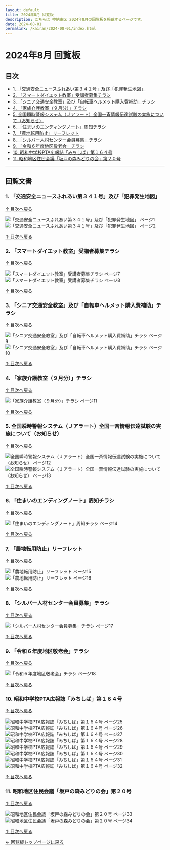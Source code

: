 ```yaml
---
layout: default
title: 2024年8月 回覧板
description: こちらは 神納東区 2024年8月の回覧板を掲載するページです。
date: 2024-08-01
permalink: /kairan/2024-08-01/index.html
---
```


  <main>
    <h1>2024年8月 回覧板</h1>
    <a id="top"></a>
    <h2>目次</h2>
     <ul>
      <li><a href="#item1">1. 「交通安全ニュースふれあい第３４１号」及び「犯罪発生地図」</a></li>      <li><a href="#item2">2. 「スマートダイエット教室」受講者募集チラシ</a></li>      <li><a href="#item3">3. 「シニア交通安全教室」及び「自転車ヘルメット購入費補助」チラシ</a></li>      <li><a href="#item4">4. 「家族介護教室（９月分）」チラシ</a></li>      <li><a href="#item5">5. 全国瞬時警報システム（Ｊアラート）全国一斉情報伝達試験の実施について（お知らせ）</a></li>      <li><a href="#item6">6. 「住まいのエンディングノート」周知チラシ</a></li>      <li><a href="#item7">7. 「農地転用防止」リーフレット</a></li>      <li><a href="#item8">8. 「シルバー人材センター会員募集」チラシ</a></li>      <li><a href="#item9">9. 「令和６年度地区敬老会」チラシ</a></li>      <li><a href="#item10">10. 昭和中学校PTA広報誌「みちしば」第１６４号</a></li>      <li><a href="#item11">11. 昭和地区住民会議「坂戸の森みどりの会」第２０号</a></li>
     </ul>
    <hr>
<h2>回覧文書</h2>
<h3 id="item1">1. 「交通安全ニュースふれあい第３４１号」及び「犯罪発生地図」</h3>
<p class="back-to-top"><a href="#top">↑ 目次へ戻る</a></p>
<div class="thumbnail-container">
  <div class="thumbnail">
    <img src="{{ '/kairan/2024-08-01/images/202408_40670_page_001-small.jpg' | relative_url }}" alt="「交通安全ニュースふれあい第３４１号」及び「犯罪発生地図」 ページ1" data-medium-src="{{ '/kairan/2024-08-01/images/202408_40670_page_001-medium.jpg' | relative_url }}" data-large-src="{{ '/kairan/2024-08-01/images/202408_40670_page_001-large.jpg' | relative_url }}">
  </div>
  <div class="thumbnail">
    <img src="{{ '/kairan/2024-08-01/images/202408_40670_page_002-small.jpg' | relative_url }}" alt="「交通安全ニュースふれあい第３４１号」及び「犯罪発生地図」 ページ2" data-medium-src="{{ '/kairan/2024-08-01/images/202408_40670_page_002-medium.jpg' | relative_url }}" data-large-src="{{ '/kairan/2024-08-01/images/202408_40670_page_002-large.jpg' | relative_url }}">
  </div>
</div>
<p class="back-to-top"><a href="#top">↑ 目次へ戻る</a></p>

<h3 id="item2">2. 「スマートダイエット教室」受講者募集チラシ</h3>
<p class="back-to-top"><a href="#top">↑ 目次へ戻る</a></p>
<div class="thumbnail-container">
  <div class="thumbnail">
    <img src="{{ '/kairan/2024-08-01/images/202408_40670_page_007-small.jpg' | relative_url }}" alt="「スマートダイエット教室」受講者募集チラシ ページ7" data-medium-src="{{ '/kairan/2024-08-01/images/202408_40670_page_007-medium.jpg' | relative_url }}" data-large-src="{{ '/kairan/2024-08-01/images/202408_40670_page_007-large.jpg' | relative_url }}">
  </div>
  <div class="thumbnail">
    <img src="{{ '/kairan/2024-08-01/images/202408_40670_page_008-small.jpg' | relative_url }}" alt="「スマートダイエット教室」受講者募集チラシ ページ8" data-medium-src="{{ '/kairan/2024-08-01/images/202408_40670_page_008-medium.jpg' | relative_url }}" data-large-src="{{ '/kairan/2024-08-01/images/202408_40670_page_008-large.jpg' | relative_url }}">
  </div>
</div>
<p class="back-to-top"><a href="#top">↑ 目次へ戻る</a></p>

<h3 id="item3">3. 「シニア交通安全教室」及び「自転車ヘルメット購入費補助」チラシ</h3>
<p class="back-to-top"><a href="#top">↑ 目次へ戻る</a></p>
<div class="thumbnail-container">
  <div class="thumbnail">
    <img src="{{ '/kairan/2024-08-01/images/202408_40670_page_009-small.jpg' | relative_url }}" alt="「シニア交通安全教室」及び「自転車ヘルメット購入費補助」チラシ ページ9" data-medium-src="{{ '/kairan/2024-08-01/images/202408_40670_page_009-medium.jpg' | relative_url }}" data-large-src="{{ '/kairan/2024-08-01/images/202408_40670_page_009-large.jpg' | relative_url }}">
  </div>
  <div class="thumbnail">
    <img src="{{ '/kairan/2024-08-01/images/202408_40670_page_010-small.jpg' | relative_url }}" alt="「シニア交通安全教室」及び「自転車ヘルメット購入費補助」チラシ ページ10" data-medium-src="{{ '/kairan/2024-08-01/images/202408_40670_page_010-medium.jpg' | relative_url }}" data-large-src="{{ '/kairan/2024-08-01/images/202408_40670_page_010-large.jpg' | relative_url }}">
  </div>
</div>
<p class="back-to-top"><a href="#top">↑ 目次へ戻る</a></p>

<h3 id="item4">4. 「家族介護教室（９月分）」チラシ</h3>
<p class="back-to-top"><a href="#top">↑ 目次へ戻る</a></p>
<div class="thumbnail-container">
  <div class="thumbnail">
    <img src="{{ '/kairan/2024-08-01/images/202408_40670_page_011-small.jpg' | relative_url }}" alt="「家族介護教室（９月分）」チラシ ページ11" data-medium-src="{{ '/kairan/2024-08-01/images/202408_40670_page_011-medium.jpg' | relative_url }}" data-large-src="{{ '/kairan/2024-08-01/images/202408_40670_page_011-large.jpg' | relative_url }}">
  </div>
</div>
<p class="back-to-top"><a href="#top">↑ 目次へ戻る</a></p>

<h3 id="item5">5. 全国瞬時警報システム（Ｊアラート）全国一斉情報伝達試験の実施について（お知らせ）</h3>
<p class="back-to-top"><a href="#top">↑ 目次へ戻る</a></p>
<div class="thumbnail-container">
  <div class="thumbnail">
    <img src="{{ '/kairan/2024-08-01/images/202408_40670_page_012-small.jpg' | relative_url }}" alt="全国瞬時警報システム（Ｊアラート）全国一斉情報伝達試験の実施について（お知らせ） ページ12" data-medium-src="{{ '/kairan/2024-08-01/images/202408_40670_page_012-medium.jpg' | relative_url }}" data-large-src="{{ '/kairan/2024-08-01/images/202408_40670_page_012-large.jpg' | relative_url }}">
  </div>
  <div class="thumbnail">
    <img src="{{ '/kairan/2024-08-01/images/202408_40670_page_013-small.jpg' | relative_url }}" alt="全国瞬時警報システム（Ｊアラート）全国一斉情報伝達試験の実施について（お知らせ） ページ13" data-medium-src="{{ '/kairan/2024-08-01/images/202408_40670_page_013-medium.jpg' | relative_url }}" data-large-src="{{ '/kairan/2024-08-01/images/202408_40670_page_013-large.jpg' | relative_url }}">
  </div>
</div>
<p class="back-to-top"><a href="#top">↑ 目次へ戻る</a></p>

<h3 id="item6">6. 「住まいのエンディングノート」周知チラシ</h3>
<p class="back-to-top"><a href="#top">↑ 目次へ戻る</a></p>
<div class="thumbnail-container">
  <div class="thumbnail">
    <img src="{{ '/kairan/2024-08-01/images/202408_40670_page_014-small.jpg' | relative_url }}" alt="「住まいのエンディングノート」周知チラシ ページ14" data-medium-src="{{ '/kairan/2024-08-01/images/202408_40670_page_014-medium.jpg' | relative_url }}" data-large-src="{{ '/kairan/2024-08-01/images/202408_40670_page_014-large.jpg' | relative_url }}">
  </div>
</div>
<p class="back-to-top"><a href="#top">↑ 目次へ戻る</a></p>

<h3 id="item7">7. 「農地転用防止」リーフレット</h3>
<p class="back-to-top"><a href="#top">↑ 目次へ戻る</a></p>
<div class="thumbnail-container">
  <div class="thumbnail">
    <img src="{{ '/kairan/2024-08-01/images/202408_40670_page_015-small.jpg' | relative_url }}" alt="「農地転用防止」リーフレット ページ15" data-medium-src="{{ '/kairan/2024-08-01/images/202408_40670_page_015-medium.jpg' | relative_url }}" data-large-src="{{ '/kairan/2024-08-01/images/202408_40670_page_015-large.jpg' | relative_url }}">
  </div>
  <div class="thumbnail">
    <img src="{{ '/kairan/2024-08-01/images/202408_40670_page_016-small.jpg' | relative_url }}" alt="「農地転用防止」リーフレット ページ16" data-medium-src="{{ '/kairan/2024-08-01/images/202408_40670_page_016-medium.jpg' | relative_url }}" data-large-src="{{ '/kairan/2024-08-01/images/202408_40670_page_016-large.jpg' | relative_url }}">
  </div>
</div>
<p class="back-to-top"><a href="#top">↑ 目次へ戻る</a></p>

<h3 id="item8">8. 「シルバー人材センター会員募集」チラシ</h3>
<p class="back-to-top"><a href="#top">↑ 目次へ戻る</a></p>
<div class="thumbnail-container">
  <div class="thumbnail">
    <img src="{{ '/kairan/2024-08-01/images/202408_40670_page_017-small.jpg' | relative_url }}" alt="「シルバー人材センター会員募集」チラシ ページ17" data-medium-src="{{ '/kairan/2024-08-01/images/202408_40670_page_017-medium.jpg' | relative_url }}" data-large-src="{{ '/kairan/2024-08-01/images/202408_40670_page_017-large.jpg' | relative_url }}">
  </div>
</div>
<p class="back-to-top"><a href="#top">↑ 目次へ戻る</a></p>

<h3 id="item9">9. 「令和６年度地区敬老会」チラシ</h3>
<p class="back-to-top"><a href="#top">↑ 目次へ戻る</a></p>
<div class="thumbnail-container">
  <div class="thumbnail">
    <img src="{{ '/kairan/2024-08-01/images/202408_40670_page_018-small.jpg' | relative_url }}" alt="「令和６年度地区敬老会」チラシ ページ18" data-medium-src="{{ '/kairan/2024-08-01/images/202408_40670_page_018-medium.jpg' | relative_url }}" data-large-src="{{ '/kairan/2024-08-01/images/202408_40670_page_018-large.jpg' | relative_url }}">
  </div>
</div>
<p class="back-to-top"><a href="#top">↑ 目次へ戻る</a></p>

<h3 id="item10">10. 昭和中学校PTA広報誌「みちしば」第１６４号</h3>
<p class="back-to-top"><a href="#top">↑ 目次へ戻る</a></p>
<div class="thumbnail-container">
  <div class="thumbnail">
    <img src="{{ '/kairan/2024-08-01/images/202408_40670_page_025-small.jpg' | relative_url }}" alt="昭和中学校PTA広報誌「みちしば」第１６４号 ページ25" data-medium-src="{{ '/kairan/2024-08-01/images/202408_40670_page_025-medium.jpg' | relative_url }}" data-large-src="{{ '/kairan/2024-08-01/images/202408_40670_page_025-large.jpg' | relative_url }}">
  </div>
  <div class="thumbnail">
    <img src="{{ '/kairan/2024-08-01/images/202408_40670_page_026-small.jpg' | relative_url }}" alt="昭和中学校PTA広報誌「みちしば」第１６４号 ページ26" data-medium-src="{{ '/kairan/2024-08-01/images/202408_40670_page_026-medium.jpg' | relative_url }}" data-large-src="{{ '/kairan/2024-08-01/images/202408_40670_page_026-large.jpg' | relative_url }}">
  </div>
  <div class="thumbnail">
    <img src="{{ '/kairan/2024-08-01/images/202408_40670_page_027-small.jpg' | relative_url }}" alt="昭和中学校PTA広報誌「みちしば」第１６４号 ページ27" data-medium-src="{{ '/kairan/2024-08-01/images/202408_40670_page_027-medium.jpg' | relative_url }}" data-large-src="{{ '/kairan/2024-08-01/images/202408_40670_page_027-large.jpg' | relative_url }}">
  </div>
  <div class="thumbnail">
    <img src="{{ '/kairan/2024-08-01/images/202408_40670_page_028-small.jpg' | relative_url }}" alt="昭和中学校PTA広報誌「みちしば」第１６４号 ページ28" data-medium-src="{{ '/kairan/2024-08-01/images/202408_40670_page_028-medium.jpg' | relative_url }}" data-large-src="{{ '/kairan/2024-08-01/images/202408_40670_page_028-large.jpg' | relative_url }}">
  </div>
  <div class="thumbnail">
    <img src="{{ '/kairan/2024-08-01/images/202408_40670_page_029-small.jpg' | relative_url }}" alt="昭和中学校PTA広報誌「みちしば」第１６４号 ページ29" data-medium-src="{{ '/kairan/2024-08-01/images/202408_40670_page_029-medium.jpg' | relative_url }}" data-large-src="{{ '/kairan/2024-08-01/images/202408_40670_page_029-large.jpg' | relative_url }}">
  </div>
  <div class="thumbnail">
    <img src="{{ '/kairan/2024-08-01/images/202408_40670_page_030-small.jpg' | relative_url }}" alt="昭和中学校PTA広報誌「みちしば」第１６４号 ページ30" data-medium-src="{{ '/kairan/2024-08-01/images/202408_40670_page_030-medium.jpg' | relative_url }}" data-large-src="{{ '/kairan/2024-08-01/images/202408_40670_page_030-large.jpg' | relative_url }}">
  </div>
  <div class="thumbnail">
    <img src="{{ '/kairan/2024-08-01/images/202408_40670_page_031-small.jpg' | relative_url }}" alt="昭和中学校PTA広報誌「みちしば」第１６４号 ページ31" data-medium-src="{{ '/kairan/2024-08-01/images/202408_40670_page_031-medium.jpg' | relative_url }}" data-large-src="{{ '/kairan/2024-08-01/images/202408_40670_page_031-large.jpg' | relative_url }}">
  </div>
  <div class="thumbnail">
    <img src="{{ '/kairan/2024-08-01/images/202408_40670_page_032-small.jpg' | relative_url }}" alt="昭和中学校PTA広報誌「みちしば」第１６４号 ページ32" data-medium-src="{{ '/kairan/2024-08-01/images/202408_40670_page_032-medium.jpg' | relative_url }}" data-large-src="{{ '/kairan/2024-08-01/images/202408_40670_page_032-large.jpg' | relative_url }}">
  </div>
</div>
<p class="back-to-top"><a href="#top">↑ 目次へ戻る</a></p>

<h3 id="item11">11. 昭和地区住民会議「坂戸の森みどりの会」第２０号</h3>
<p class="back-to-top"><a href="#top">↑ 目次へ戻る</a></p>
<div class="thumbnail-container">
  <div class="thumbnail">
    <img src="{{ '/kairan/2024-08-01/images/202408_40670_page_033-small.jpg' | relative_url }}" alt="昭和地区住民会議「坂戸の森みどりの会」第２０号 ページ33" data-medium-src="{{ '/kairan/2024-08-01/images/202408_40670_page_033-medium.jpg' | relative_url }}" data-large-src="{{ '/kairan/2024-08-01/images/202408_40670_page_033-large.jpg' | relative_url }}">
  </div>
  <div class="thumbnail">
    <img src="{{ '/kairan/2024-08-01/images/202408_40670_page_034-small.jpg' | relative_url }}" alt="昭和地区住民会議「坂戸の森みどりの会」第２０号 ページ34" data-medium-src="{{ '/kairan/2024-08-01/images/202408_40670_page_034-medium.jpg' | relative_url }}" data-large-src="{{ '/kairan/2024-08-01/images/202408_40670_page_034-large.jpg' | relative_url }}">
  </div>
</div>
<p class="back-to-top"><a href="#top">↑ 目次へ戻る</a></p>


  <p><a href="{{ '/kairan/index.html' | relative_url }}">← 回覧板トップページに戻る</a></p>
  </main>
